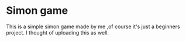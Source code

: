 # Simon game
 This is a simple simon game made by me ,of course it's just a beginners project. I thought of uploading this as well. 
